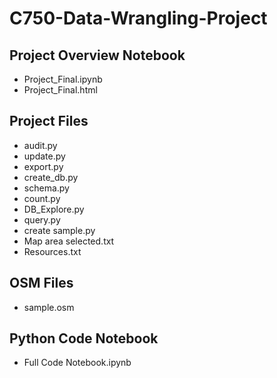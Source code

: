 # C750-Data-Wrangling-Project

## Project Overview Notebook
<ul>
<li>Project_Final.ipynb</li>
<li>Project_Final.html</li>
</ul>

## Project Files
<ul>
<li>audit.py</li>
<li>update.py</li>
<li>export.py</li>
<li>create_db.py</li>
<li>schema.py</li>
<li>count.py</li>
<li>DB_Explore.py</li>
<li>query.py</li>
<li>create sample.py</li>
<li>Map area selected.txt</li>
<li>Resources.txt</li>
</ul>

## OSM Files
<ul>
<li>sample.osm</li> 
</ul>

## Python Code Notebook
<ul>
<li>Full Code Notebook.ipynb</li> 
</ul>
